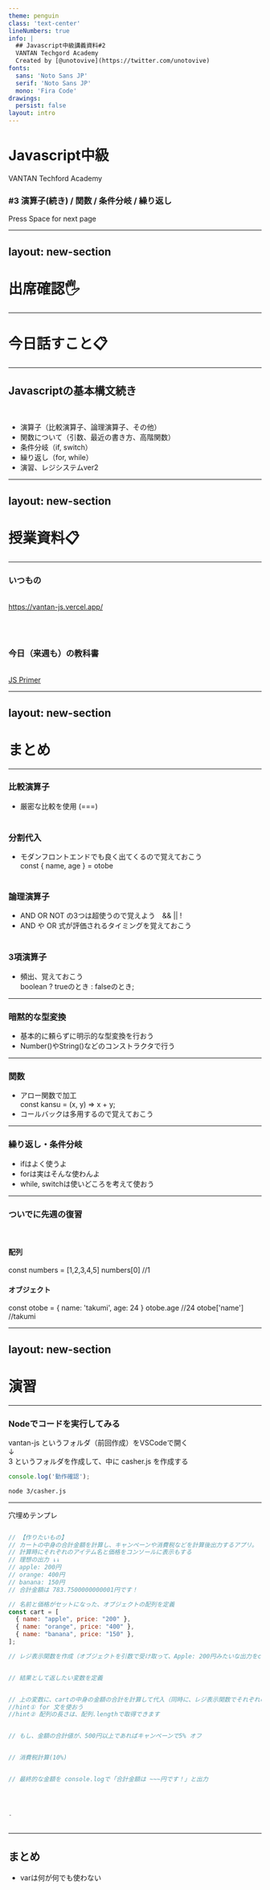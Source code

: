 ```yaml
---
theme: penguin
class: 'text-center'
lineNumbers: true
info: |
  ## Javascript中級講義資料#2
  VANTAN Techgord Academy
  Created by [@unotovive](https://twitter.com/unotovive)
fonts:
  sans: 'Noto Sans JP'
  serif: 'Noto Sans JP'
  mono: 'Fira Code'
drawings:
  persist: false
layout: intro
---
```


# Javascript中級

VANTAN Techford Academy

### #3 演算子(続き) / 関数 / 条件分岐 / 繰り返し
<div class="pt-12">
  <span @click="$slidev.nav.next" class="px-2 py-1 rounded cursor-pointer" hover="bg-white bg-opacity-10">
    Press Space for next page <carbon:arrow-right class="inline"/>
  </span>
</div>

---
layout: new-section
---

# 出席確認🖐

---

# 今日話すこと📋

---

## Javascriptの基本構文続き

<br>


- 演算子（比較演算子、論理演算子、その他）
- 関数について（引数、最近の書き方、高階関数）
- 条件分岐（if, switch）
- 繰り返し（for, while）
- 演習、レジシステムver2

---
layout: new-section
---
# 授業資料📋

---

### いつもの
<br>
<a href="https://vantan-js.vercel.app/" target="_blank">https://vantan-js.vercel.app/</a>

<br><br>

### 今日（来週も）の教科書

<br>

<a target="_blank" href="https://jsprimer.net/" class="px-2 py-1 rounded cursor-pointer" hover="bg-white bg-opacity-10">
  JS Primer<carbon:arrow-right class="inline"/>
</a>

---
layout: new-section
---

# まとめ

---

### 比較演算子
- 厳密な比較を使用 (===)
<br><br>

### 分割代入
- モダンフロントエンドでも良く出てくるので覚えておこう<br>
const { name, age } = otobe
<br><br>

### 論理演算子
- AND OR NOT の3つは超使うので覚えよう　&& || !
- AND や OR 式が評価されるタイミングを覚えておこう
<br><br>

### 3項演算子
- 頻出、覚えておこう<br> boolean ? trueのとき : falseのとき;

---

### 暗黙的な型変換
- 基本的に頼らずに明示的な型変換を行おう
- Number()やString()などのコンストラクタで行う

---

### 関数
- アロー関数で加工　<br>const kansu = (x, y) => x + y;
- コールバックは多用するので覚えておこう

---

### 繰り返し・条件分岐
- ifはよく使うよ
- forは実はそんな使わんよ
- while, switchは使いどころを考えて使おう

---

### ついでに先週の復習
<br>

#### 配列

const numbers = [1,2,3,4,5]
numbers[0] //1

#### オブジェクト
const otobe = {
  name: 'takumi',
  age: 24
}
otobe.age //24
otobe['name'] //takumi

---
layout: new-section
---

# 演習

---

### Nodeでコードを実行してみる
vantan-js というフォルダ（前回作成）をVSCodeで開く<br>
↓<br>
3 というフォルダを作成して、中に casher.js を作成する

```javascript
console.log('動作確認');
```

```bash
node 3/casher.js
```

---

穴埋めテンプレ

<div class="h-lg" style="overflow: scroll;">

```javascript
// 【作りたいもの】
// カートの中身の合計金額を計算し、キャンペーンや消費税などを計算後出力するアプリ。
// 計算時にそれぞれのアイテム名と価格をコンソールに表示もする
// 理想の出力 ↓↓
// apple: 200円
// orange: 400円
// banana: 150円
// 合計金額は 783.7500000000001円です！

// 名前と価格がセットになった、オブジェクトの配列を定義
const cart = [
  { name: "apple", price: "200" },
  { name: "orange", price: "400" },
  { name: "banana", price: "150" },
];

// レジ表示関数を作成（オブジェクトを引数で受け取って、Apple: 200円みたいな出力をconsole.logで行う、返り値はなし）


// 結果として返したい変数を定義


// 上の変数に、cartの中身の金額の合計を計算して代入（同時に、レジ表示関数でそれぞれのアイテムのログを出す）
//hint① for 文を使おう
//hint② 配列の長さは、配列.lengthで取得できます


// もし、金額の合計値が、500円以上であればキャンペーンで5% オフ


// 消費税計算(10%)


// 最終的な金額を console.logで「合計金額は ~~~円です！」と出力




-
```

</div>

---

## まとめ

- varは何が何でも使わない
